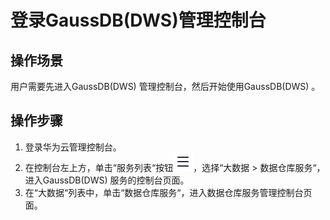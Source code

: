 # 登录GaussDB\(DWS\)管理控制台<a name="ZH-CN_TOPIC_0000001405317078"></a>

## 操作场景<a name="section42507952154722"></a>

用户需要先进入GaussDB\(DWS\) 管理控制台，然后开始使用GaussDB\(DWS\) 。

## 操作步骤<a name="section54926172155459"></a>

1.  登录华为云管理控制台。
2.  在控制台左上方，单击“服务列表“按钮![](figures/dws_icon_service_list.png)，选择“大数据  \>  数据仓库服务“，进入GaussDB\(DWS\) 服务的控制台页面。
3.  在“大数据“列表中，单击“数据仓库服务“，进入数据仓库服务管理控制台页面。

